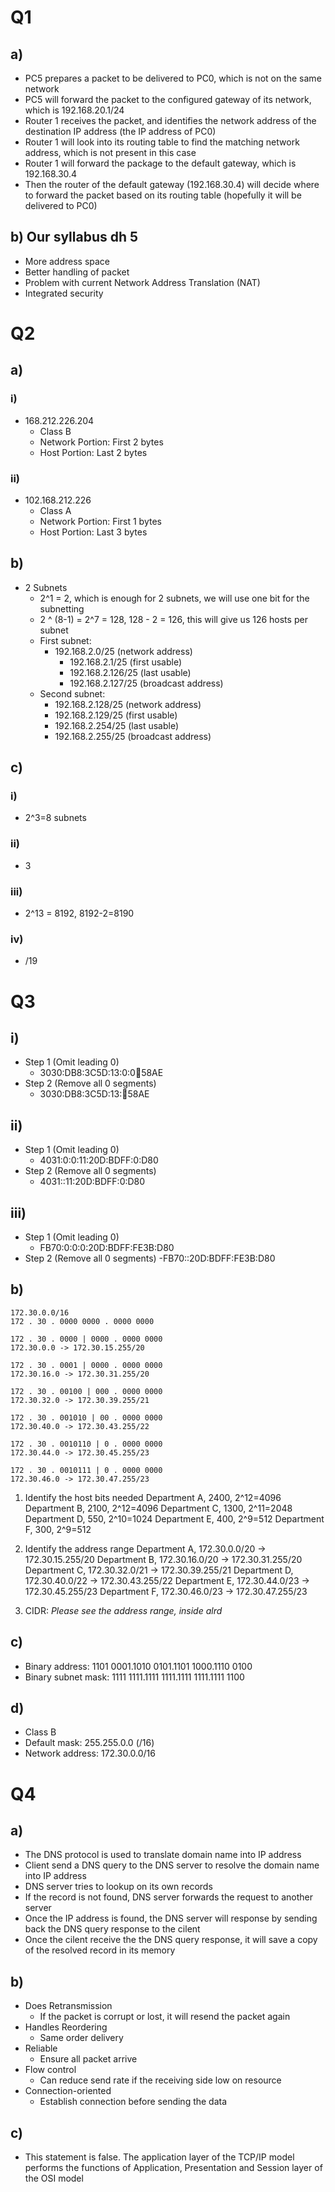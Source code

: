 # Q1

## a)
- PC5 prepares a packet to be delivered to PC0, which is not on the same network
- PC5 will forward the packet to the configured gateway of its network, which is 192.168.20.1/24
- Router 1 receives the packet, and identifies the network address of the destination IP address (the IP address of PC0)
- Router 1 will look into its routing table to find the matching network address, which is not present in this case
- Router 1 will forward the package to the default gateway, which is 192.168.30.4
- Then the router of the default gateway (192.168.30.4) will decide where to forward the packet based on its routing table (hopefully it will be delivered to PC0)

## b) Our syllabus dh 5
- More address space
- Better handling of packet
- Problem with current Network Address Translation (NAT)
- Integrated security

# Q2

## a)

### i)
- 168.212.226.204
  - Class B
  - Network Portion: First 2 bytes
  - Host Portion: Last 2 bytes

### ii)
- 102.168.212.226
	- Class A
	- Network Portion: First 1 bytes
  - Host Portion: Last 3 bytes

## b)
- 2 Subnets
  - 2^1 = 2, which is enough for 2 subnets, we will use one bit for the subnetting
  - 2 ^ (8-1) = 2^7 = 128, 128 - 2 = 126, this will give us 126 hosts per subnet
  - First subnet: 
    - 192.168.2.0/25 (network address)
		- 192.168.2.1/25 (first usable)
		- 192.168.2.126/25 (last usable)
		- 192.168.2.127/25 (broadcast address)
  - Second subnet:
    - 192.168.2.128/25 (network address)
    - 192.168.2.129/25 (first usable)
    - 192.168.2.254/25 (last usable)
    - 192.168.2.255/25 (broadcast address)

## c)

### i)
- 2^3=8 subnets

### ii)
- 3

### iii)
- 2^13 = 8192, 8192-2=8190

### iv)
- /19

# Q3

## i)
- Step 1 (Omit leading 0)
	- 3030:DB8:3C5D:13:0:0:1234:58AE
- Step 2 (Remove all 0 segments)
  - 3030:DB8:3C5D:13::1234:58AE

## ii)
- Step 1 (Omit leading 0)
  - 4031:0:0:11:20D:BDFF:0:D80
- Step 2 (Remove all 0 segments)
  - 4031::11:20D:BDFF:0:D80
	
## iii)
- Step 1 (Omit leading 0)
	- FB70:0:0:0:20D:BDFF:FE3B:D80
- Step 2 (Remove all 0 segments)
	-FB70::20D:BDFF:FE3B:D80

## b)
```
172.30.0.0/16
172 . 30 . 0000 0000 . 0000 0000 

172 . 30 . 0000 | 0000 . 0000 0000
172.30.0.0 -> 172.30.15.255/20

172 . 30 . 0001 | 0000 . 0000 0000
172.30.16.0 -> 172.30.31.255/20

172 . 30 . 00100 | 000 . 0000 0000
172.30.32.0 -> 172.30.39.255/21

172 . 30 . 001010 | 00 . 0000 0000
172.30.40.0 -> 172.30.43.255/22

172 . 30 . 0010110 | 0 . 0000 0000
172.30.44.0 -> 172.30.45.255/23

172 . 30 . 0010111 | 0 . 0000 0000
172.30.46.0 -> 172.30.47.255/23
```
1. Identify the host bits needed
Department A, 2400, 2^12=4096
Department B, 2100, 2^12=4096
Department C, 1300, 2^11=2048
Department D, 550, 2^10=1024
Department E, 400, 2^9=512
Department F, 300, 2^9=512

2. Identify the address range
Department A, 172.30.0.0/20 -> 172.30.15.255/20
Department B, 172.30.16.0/20 -> 172.30.31.255/20
Department C, 172.30.32.0/21 -> 172.30.39.255/21 
Department D, 172.30.40.0/22 -> 172.30.43.255/22
Department E, 172.30.44.0/23 -> 172.30.45.255/23
Department F, 172.30.46.0/23 -> 172.30.47.255/23

3. CIDR: *Please see the address range, inside alrd*

## c)
- Binary address: 1101 0001.1010 0101.1101 1000.1110 0100
- Binary subnet mask: 1111 1111.1111 1111.1111 1111.1111 1100

## d)
- Class B
- Default mask: 255.255.0.0 (/16)
- Network address: 172.30.0.0/16

# Q4

## a)
- The DNS protocol is used to translate domain name into IP address
- Client send a DNS query to the DNS server to resolve the domain name into IP address
- DNS server tries to lookup on its own records
- If the record is not found, DNS server forwards the request to another server
- Once the IP address is found, the DNS server will response by sending back the DNS query response to the cilent
- Once the cilent receive the the DNS query response, it will save a copy of the resolved record in its memory

## b)
- Does Retransmission
	- If the packet is corrupt or lost, it will resend the packet again
- Handles Reordering
  - Same order delivery
- Reliable
  - Ensure all packet arrive
- Flow control
  - Can reduce send rate if the receiving side low on resource
- Connection-oriented
  - Establish connection before sending the data

## c)
- This statement is false. The application layer of the TCP/IP model performs the functions of Application, Presentation and Session layer of the OSI model
